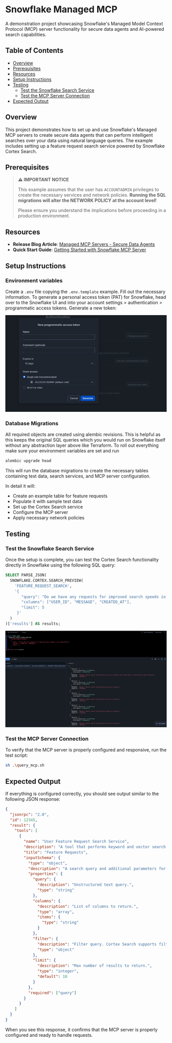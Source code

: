 # Snowflake Managed MCP

A demonstration project showcasing Snowflake's Managed Model Context Protocol (MCP) server functionality for secure data agents and AI-powered search capabilities.

## Table of Contents

- [Overview](#overview)
- [Prerequisites](#prerequisites)
- [Resources](#resources)
- [Setup Instructions](#setup-instructions)
- [Testing](#testing)
  - [Test the Snowflake Search Service](#test-the-snowflake-search-service)
  - [Test the MCP Server Connection](#test-the-mcp-server-connection)
- [Expected Output](#expected-output)

## Overview

This project demonstrates how to set up and use Snowflake's Managed MCP servers to create secure data agents that can perform intelligent searches over your data using natural language queries. The example includes setting up a feature request search service powered by Snowflake Cortex Search.

## Prerequisites

> **⚠️ IMPORTANT NOTICE**
> 
> This example assumes that the user has `ACCOUNTADMIN` privileges to create the necessary services and network policies. **Running the SQL migrations will alter the NETWORK POLICY at the account level!**
> 
> Please ensure you understand the implications before proceeding in a production environment.

## Resources

- **Release Blog Article**: [Managed MCP Servers - Secure Data Agents](https://www.snowflake.com/en/blog/managed-mcp-servers-secure-data-agents/)
- **Quick Start Guide**: [Getting Started with Snowflake MCP Server](https://quickstarts.snowflake.com/guide/getting-started-with-snowflake-mcp-server/index.html#1)

## Setup Instructions

### Environment variables
Create a `.env` file copying the `.env.template` example. Fill out the necessary information.
To generate a personal access token (PAT) for Snowflake, head over to the Snowflake UI and into your
account settings > authentication > programmatic access tokens. Generate a new token:

![Setup Overview](assets/images/img.png)

### Database Migrations
All required objects are created using alembic revisions. 
This is helpful as this keeps the original
SQL queries which you would run on Snowflake itself without any abstraction layer above like Terraform.
To roll out everything make sure your environment variables are set and run

```bash
alembic upgrade head
```
This will run the database migrations to create the necessary tables containing test data,
search services, and MCP server configuration.

In detail it will:
- Create an example table for feature requests
- Populate it with sample test data
- Set up the Cortex Search service
- Configure the MCP server
- Apply necessary network policies

## Testing

### Test the Snowflake Search Service

Once the setup is complete, you can test the Cortex Search functionality directly in Snowflake using the following SQL query:

```sql
SELECT PARSE_JSON(
  SNOWFLAKE.CORTEX.SEARCH_PREVIEW(
    'FEATURE_REQUEST_SEARCH',
    '{
       "query": "Do we have any requests for improved search speeds in our application?",
       "columns": ["USER_ID", "MESSAGE", "CREATED_AT"],
       "limit": 5
     }'
  )
)['results'] AS results;
```

![Search Service Test Results](assets/images/img_2.png)

### Test the MCP Server Connection

To verify that the MCP server is properly configured and responsive, run the test script:

```bash
sh .\query_mcp.sh
```

## Expected Output

If everything is configured correctly, you should see output similar to the following JSON response:

```json
{
  "jsonrpc": "2.0",
  "id": 12345,
  "result": {
    "tools": [
      {
        "name": "User Feature Request Search Service",
        "description": "A tool that performs keyword and vector search over user feature requests for our application.",
        "title": "Feature Requests",
        "inputSchema": {
          "type": "object",
          "description": "A search query and additional parameters for search.",
          "properties": {
            "query": {
              "description": "Unstructured text query.",
              "type": "string"
            },
            "columns": {
              "description": "List of columns to return.",
              "type": "array",
              "items": {
                "type": "string"
              }
            },
            "filter": {
              "description": "Filter query. Cortex Search supports filtering on the ATTRIBUTES columns specified in the CREATE CORTEX SEARCH SERVICE command.\n\nCortex Search supports four matching operators:\n1. TEXT or NUMERIC equality: @eq\n2. ARRAY contains: @contains\n3. NUMERIC or DATE/TIMESTAMP greater than or equal to: @gte\n4. NUMERIC or DATE/TIMESTAMP less than or equal to: @lte\n\nThese matching operators can be composed with various logical operators:\n- @and\n- @or\n- @not\n\nThe following usage notes apply:\nMatching against NaN ('not a number') values in the source query are handled as described in Special values. Fixed-point numeric values with more than 19 digits (not including leading zeroes) do not work with @eq, @gte, or @lte and will not be returned by these operators (although they could still be returned by the overall query with the use of @not).\n\nTIMESTAMP and DATE filters accept values of the form: YYYY-MM-DD and, for timezone aware dates: YYYY-MM-DD+HH:MM. If the timezone offset is not specified, the date is interpreted in UTC.\n\nThese operators can be combined into a single filter object.\n\nExample:\nFiltering on rows where NUMERIC column numeric_col is between 10.5 and 12.5 (inclusive):\n{\n  \"@and\": [\n    { \"@gte\": { \"numeric_col\": 10.5 } },\n    { \"@lte\": { \"numeric_col\": 12.5 } }\n  ]\n}",
              "type": "object"
            },
            "limit": {
              "description": "Max number of results to return.",
              "type": "integer",
              "default": 10
            }
          },
          "required": ["query"]
        }
      }
    ]
  }
}
```

When you see this response, it confirms that the MCP server is properly configured and ready to handle requests.